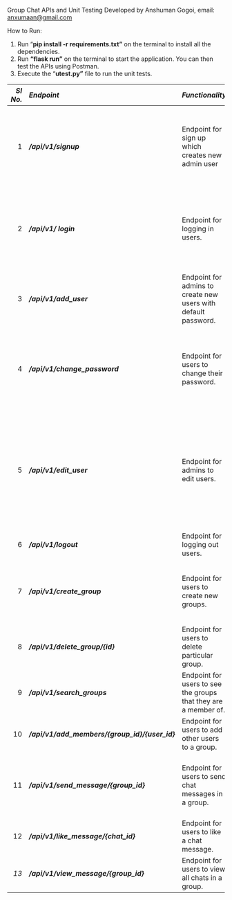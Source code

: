 Group Chat APIs and Unit Testing
Developed by Anshuman Gogoi, email: anxumaan@gmail.com

How to Run:

1. Run “**pip install -r requirements.txt”** on the terminal to install all the dependencies.
1. Run **“flask run”** on the terminal to start the application. You can then test the APIs using Postman.
1. Execute the “**utest.py”** file to run the unit tests.



|***Sl No.***|***Endpoint***|***Functionality***|***POST Request Payload (if any)***|
| -: | :- | :- | :- |
|1|***/api/v1/signup***|Endpoint for sign up which creates new admin user|<p>{</p><p>`	`“username”: username,</p><p>`	`“password”: password<br>}</p>|
|2|***/api/v1/ login***|Endpoint for logging in users.|<p>{</p><p>`	`“username”: username,</p><p>`	`“password”: password<br>}</p>|
|3|***/api/v1/add\_user***|Endpoint for admins to create new users with default password.|<p>{</p><p>`	`“username”: username<br>}</p>|
|4|***/api/v1/change\_password***|Endpoint for users to change their password.|<p>{</p><p>`	`“password”: password,</p><p>`	`“new\_password”: new\_password<br>}</p>|
|5|***/api/v1/edit\_user***|Endpoint for admins to edit users.|<p>{</p><p>`	`“username”: username,</p><p>`	`“new\_username”: new\_username,</p><p>`	`“password”:password,</p><p>`	`“type”: type<br>}</p>|
|6|***/api/v1/logout***|Endpoint for logging out users.||
|7|***/api/v1/create\_group***|Endpoint for users to create new groups.|<p>{</p><p>`	`“groupname”: groupname</p><p>}</p>|
|8|***/api/v1/delete\_group/{id}***|Endpoint for users to delete particular group.||
|9|***/api/v1/search\_groups***|Endpoint for users to see the groups that they are a member of.||
|10|***/api/v1/add\_members/{group\_id}/{user\_id}***|Endpoint for users to add other users to a group.||
|11|***/api/v1/send\_message/{group\_id}***|Endpoint for users to send chat messages in a group.|<p>{</p><p>`	`“message”: message</p><p>}</p>|
|12|***/api/v1/like\_message/{chat\_id}***|Endpoint for users to like a chat message.||
|*13*|***/api/v1/view\_message/{group\_id}***|Endpoint for users to view all chats in a group.||


